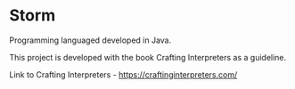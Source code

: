 # Storm
Programming languaged developed in Java. 

This project is developed with the book Crafting Interpreters as a guideline.

Link to Crafting Interpreters - https://craftinginterpreters.com/
